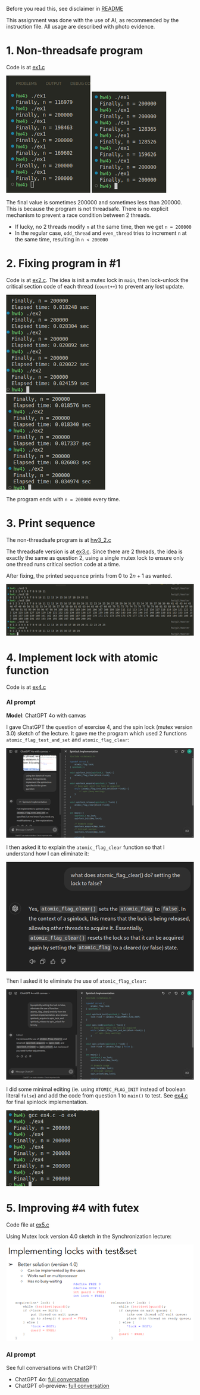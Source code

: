 Before you read this, see disclaimer in [README](../README.md)

This assignment was done with the use of AI, as recommended by the instruction file. All usage are described with photo evidence. 


# 1. Non-threadsafe program 
Code is at [ex1.c](ex1.c)

![alt text](image.png) ![alt text](image-1.png)

The final value is sometimes 200000 and sometimes less than 200000. This is because the program is not threadsafe. There is no explicit mechanism to prevent a race condition between 2 threads.
- If lucky, no 2 threads modify `n` at the same time, then we get `n = 200000` 
- In the regular case, `odd_thread` and `even_thread` tries to increment `n` at the same time, resulting in `n < 200000`

# 2. Fixing program in #1
Code is at [ex2.c](ex2.c). The idea is init a mutex lock in `main`, then lock-unlock the critical section code of each thread (`count++`) to prevent any lost update. 

![alt text](image-2.png) ![alt text](image-3.png)

The program ends with `n = 200000` every time.

# 3. Print sequence
The non-threadsafe program is at [hw3_2.c](hw3_2.c)

The threadsafe version is at [ex3.c](ex3.c). Since there are 2 threads, the idea is exactly the same as question 2, using a single mutex lock to ensure only one thread runs critical section code at a time. 

After fixing, the printed sequence prints from $0$ to $2n+1$ as wanted.

![alt text](image-4.png)

# 4. Implement lock with atomic function
Code is at [ex4.c](ex4.c)

### AI prompt 
**Model**: ChatGPT 4o with canvas 

I gave ChatGPT the question of exercise 4, and the spin lock (mutex version 3.0) sketch of the lecture. It gave me the program which used 2 functions `atomic_flag_test_and_set` and `atomic_flag_clear`:

![alt text](image-5.png)

I then asked it to explain the `atomic_flag_clear` function so that I understand how I can eliminate it: 

![alt text](image-6.png)

Then I asked it to eliminate the use of `atomic_flag_clear`: 

![alt text](image-7.png)

I did some minimal editing (ie. using `ATOMIC_FLAG_INIT` instead of boolean literal `false`) and add the code from question 1 to `main()` to test. See [ex4.c](ex4.c) for final spinlock implementation.

![alt text](image-8.png)

# 5. Improving #4 with futex 
Code file at [ex5.c](ex5.c)

Using Mutex lock version 4.0 sketch in the Synchronization lecture: 

![alt text](image-9.png)

### AI prompt 
See full conversations with ChatGPT: 
- ChatGPT 4o: [full conversation](ex5-chatgpt-4o.pdf)
- ChatGPT o1-preview: [full conversation](ex5-chatgpt-o1-preview.pdf)